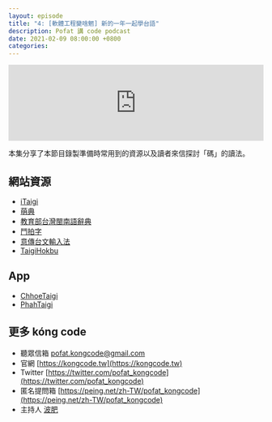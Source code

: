 ```yaml
---
layout: episode
title: "4: [軟體工程變啥魍] 新的一年一起學台語"
description: Pofat 講 code podcast
date: 2021-02-09 08:00:00 +0800
categories: 
---
```


<iframe src="https://www.listennotes.com/embedded/e/7f55482f29604b8498fa2bb62e848049/" width="100%" style="width: 1px; min-width: 100%;" frameborder="0" scrolling="no"></iframe>

本集分享了本節目錄製準備時常用到的資源以及讀者來信探討「碼」的讀法。

## 網站資源

* [iTaigi](https://itaigi.tw)
* [萌典](https://www.moedict.tw)
* [教育部台灣閩南語辭典](https://twblg.dict.edu.tw/holodict_new/)
* [鬥拍字](https://suisiann.ithuan.tw)
* [意傳台文輸入法](https://ithuan.tw)
* [TaigiHokbu](https://github.com/yllan/TaigiHokbu)

## App

* [ChhoeTaigi](https://apps.apple.com/tw/app/chhoetaigi-台語辭典-taigi-dict/id1437125209)
* [PhahTaigi](https://apps.apple.com/tw/app/phahtaigi-台語輸入法/id1455093650)


## 更多 kóng code

* 聽眾信箱 [pofat.kongcode@gmail.com](mailto:pofat.kongcode@gmail.com)
* 官網 [https://kongcode.tw](https://kongcode.tw)
* Twitter [https://twitter.com/pofat_kongcode](https://twitter.com/pofat_kongcode)
* 匿名提問箱 [https://peing.net/zh-TW/pofat_kongcode](https://peing.net/zh-TW/pofat_kongcode)
* 主持人 [波肥](https://twitter.com/PofatTseng)